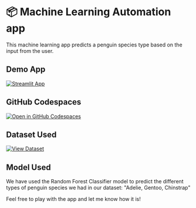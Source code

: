 # 📦 Machine Learning Automation app

This machine learning app predicts a penguin species type based on the input from the user.

## Demo App

[![Streamlit App](https://static.streamlit.io/badges/streamlit_badge_black_white.svg)](https://t-machinelearning.streamlit.app/)

## GitHub Codespaces

[![Open in GitHub Codespaces](https://github.com/codespaces/badge.svg)](https://github.com/Lo-K-ee/T-machinelearning/blob/master/streamlit_app.py)

## Dataset Used

[![View Dataset](https://img.shields.io/badge/View-Dataset-blue)](https://github.com/Lo-K-ee/datasets/blob/main/penguins_cleaned.csv)

## Model Used

We have used the Random Forest Classifier model to predict the different types of penguin species we had in our dataset: "Adelie, Gentoo, Chinstrap"

Feel free to play with the app and let me know how it is!
